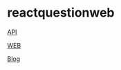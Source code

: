 # reactquestionweb

[API](https://github.com/linweiyuan/goquestionapi)

[WEB](https://github.com/linweiyuan/reactquestionweb)

[Blog](https://linweiyuan.github.io/2022/10/05/Go-React%E5%AE%9E%E7%8E%B0%E4%B8%80%E4%B8%AA%E5%9F%BA%E7%A1%80%E7%9A%84%E5%89%8D%E5%90%8E%E7%AB%AF%E5%88%86%E7%A6%BB%E9%97%AE%E5%8D%B7%E5%8A%9F%E8%83%BD.html)
